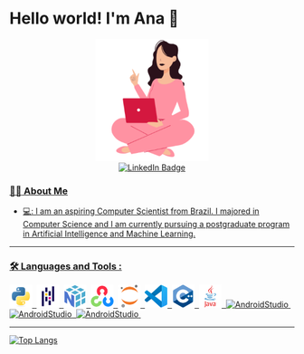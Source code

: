 # Hello world! I'm Ana 👋

<div id="header" align="center">
  <img src="./avatar-sitting.png" width="200"/>
</div>

<div id="badges" align="center">
  <a href="https://www.linkedin.com/in/ana-luiza-pacheco-leite-147383155/">
    <img src="https://img.shields.io/badge/LinkedIn-blue?style=for-the-badge&logo=linkedin&logoColor=white" alt="LinkedIn Badge"/>
</div>


### :woman_technologist: About Me 

- 💻: I am an aspiring Computer Scientist from Brazil.
I majored in Computer Science and I am currently pursuing a postgraduate program in Artificial Intelligence and Machine Learning.

---

### :hammer_and_wrench: Languages and Tools :

<div>
  <img src="https://github.com/devicons/devicon/blob/master/icons/python/python-original.svg" title="Python" alt="Python" width="40" height="40"/>&nbsp;
  <img src="https://github.com/devicons/devicon/blob/master/icons/pandas/pandas-original.svg" title="Pandas" alt="Pandas" width="40" height="40"/>&nbsp;
  <img src="https://github.com/devicons/devicon/blob/master/icons/numpy/numpy-original.svg" title="Numpy" alt="Numpy" width="40" height="40"/>&nbsp;
  <img src="https://github.com/devicons/devicon/blob/master/icons/opencv/opencv-original.svg" title="Opencv" alt="Opencv" width="40" height="40"/>&nbsp;
  <img src="https://github.com/devicons/devicon/blob/master/icons/jupyter/jupyter-original.svg" title="Jupyter" alt="Jupyter" width="40" height="40"/>&nbsp;
  <img src="https://github.com/devicons/devicon/blob/master/icons/vscode/vscode-original.svg" title="VSCode" alt="VSCode" width="40" height="40"/>&nbsp;
  <img src="https://github.com/devicons/devicon/blob/master/icons/cplusplus/cplusplus-original.svg" title="C++" alt="C++" width="40" height="40"/>&nbsp;
  <img src="https://github.com/devicons/devicon/blob/master/icons/java/java-original-wordmark.svg" title="Java" alt="Java" width="40" height="40"/>&nbsp;
  <img src="https://github.com/microsoft/PowerBI-Icons/blob/main/SVG/Power-Apps-Colored.svg" title="AndroidStudio" alt="AndroidStudio" width="40" height="40"/>&nbsp;
  <img src="https://github.com/microsoft/PowerBI-Icons/blob/main/SVG/Power-Automate-Colored.svg" title="AndroidStudio" alt="AndroidStudio" width="40" height="40"/>&nbsp;
  <img src="https://github.com/microsoft/PowerBI-Icons/blob/main/SVG/Power-BI.svg" title="AndroidStudio" alt="AndroidStudio" width="40" height="40"/>&nbsp;
</div>

---

![Top Langs](https://github-readme-stats.vercel.app/api/top-langs/?username=analuizapl&layout=compact)
